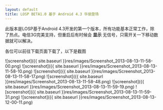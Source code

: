 ```yaml
---
layout: default
title: LOSP BETA1.0 基于 Android 4.3 华丽登场
---
```

此版本是LOSP基于Android 4.3开发的第一个版本，所有功能基本正常工作，除了热点。电信3G完美支持，但重启后有时候会 __显示__ 无信号，只需开关一下移动数据就可以解决。

各位可以前往下载页面下载了，以下是截图
<!--more-->
![screenshot]({{ site.baseurl }}res/images/Screenshot_2013-08-13-11-58-00.png)
![screenshot]({{ site.baseurl }}res/images/Screenshot_2013-08-13-11-58-10.png)
![screenshot]({{ site.baseurl }}res/images/Screenshot_2013-08-13-11-58-17.png)
![screenshot]({{ site.baseurl }}res/images/Screenshot_2013-08-13-11-58-48.png)
![screenshot]({{ site.baseurl }}res/images/Screenshot_2013-08-13-11-59-19.png)
![screenshot]({{ site.baseurl }}res/images/Screenshot_2013-08-13-11-59-31.png)
![screenshot]({{ site.baseurl }}res/images/Screenshot_2013-08-13-12-00-11.png)
